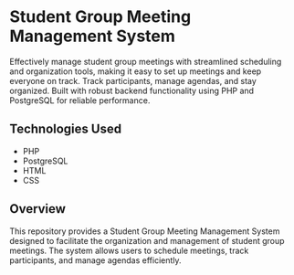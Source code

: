 # Student Group Meeting Management System
Effectively manage student group meetings with streamlined scheduling and organization tools, making it easy to set up meetings and keep everyone on track. Track participants, manage agendas, and stay organized. Built with robust backend functionality using PHP and PostgreSQL for reliable performance.

## Technologies Used
- PHP  
- PostgreSQL  
- HTML  
- CSS  

## Overview
This repository provides a Student Group Meeting Management System designed to facilitate the organization and management of student group meetings. The system allows users to schedule meetings, track participants, and manage agendas efficiently.


